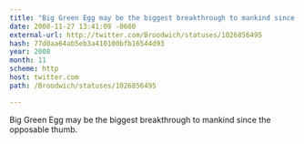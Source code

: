 ```yaml
---
title: "Big Green Egg may be the biggest breakthrough to mankind since the opposable thumb."
date: 2008-11-27 13:41:09 -0600
external-url: http://twitter.com/Broodwich/statuses/1026856495
hash: 77d0aa64ab5eb3a410100bfb16544d93
year: 2008
month: 11
scheme: http
host: twitter.com
path: /Broodwich/statuses/1026856495

---
```


Big Green Egg may be the biggest breakthrough to mankind since the opposable thumb.
